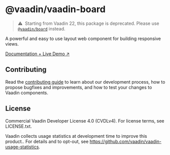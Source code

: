 # @vaadin/vaadin-board

> ⚠️&nbsp; Starting from Vaadin 22, this package is deprecated.
> Please use [`@vaadin/board`](https://www.npmjs.com/package/@vaadin/board) instead.

A powerful and easy to use layout web component for building responsive views.

[Documentation + Live Demo ↗](https://vaadin.com/docs/latest/ds/components/board)

## Contributing

Read the [contributing guide](https://vaadin.com/docs/latest/guide/contributing/overview) to learn about our development process, how to propose bugfixes and improvements, and how to test your changes to Vaadin components.

## License

Commercial Vaadin Developer License 4.0 (CVDLv4). For license terms, see LICENSE.txt.

Vaadin collects usage statistics at development time to improve this product..
For details and to opt-out, see https://github.com/vaadin/vaadin-usage-statistics.
